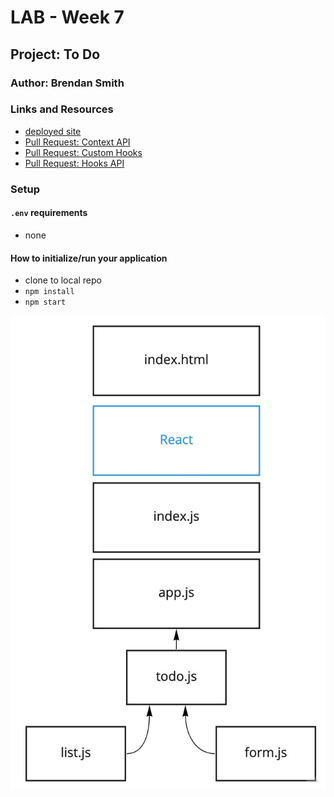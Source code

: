 # LAB - Week 7

## Project: To Do

### Author: Brendan Smith

### Links and Resources

- [deployed site](https://distracted-galileo-14f56e.netlify.app/)
- [Pull Request: Context API](https://github.com/brendigler/todo/pull/5)
- [Pull Request: Custom Hooks](https://github.com/brendigler/todo/pull/4)
- [Pull Request: Hooks API](https://github.com/brendigler/todo/pull/2)

### Setup

#### `.env` requirements

- none

#### How to initialize/run your application

- clone to local repo
- `npm install`
- `npm start`

<!-- #### Tests -->

<!-- - Run tests with `npm test` -->

<!-- #### UML / Application Wiring Diagram -->

![TODO](uml.jpg)
